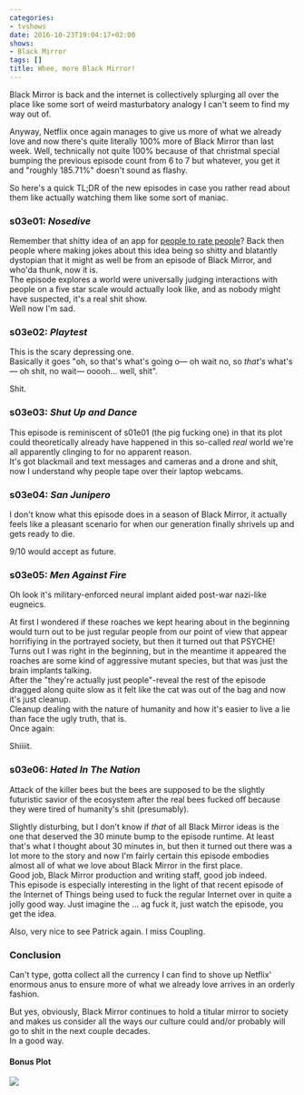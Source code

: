 ```yaml
---
categories:
- tvshows
date: 2016-10-23T19:04:17+02:00
shows:
- Black Mirror
tags: []
title: Whee, more Black Mirror!
---
```


Black Mirror is back and the internet is collectively splurging all over the place like some sort of weird masturbatory analogy I can't seem to find my way out of.  

Anyway, Netflix once again manages to give us more of what we already love and now there's quite literally 100% more of Black Mirror than last week. Well, technically not quite 100% because of that christmal special bumping the previous episode count from 6 to 7 but whatever, you get it and "roughly 185.71%" doesn't sound as flashy.

So here's a quick TL;DR of the new episodes in case you rather read about them like actually watching them like some sort of maniac.

### s03e01: *Nosedive*

Remember that shitty idea of an app for [people to rate people](https://techcrunch.com/2016/03/08/controversial-people-rating-app-peeple-goes-live-has-a-plan-to-profit-from-users-negative-reviews/)? Back then people where making jokes about this idea being so shitty and blatantly dystopian that it might as well be from an episode of Black Mirror, and who'da thunk, now it is.  
The episode explores a world were universally judging interactions with people on a five star scale would actually look like, and as nobody might have suspected, it's a real shit show.  
Well now I'm sad.

### s03e02: *Playtest*

This is the scary depressing one.  
Basically it goes "oh, so that's what's going o— oh wait no, so *that's* what's— oh shit, no wait— ooooh… well, shit".

Shit.

### s03e03: *Shut Up and Dance*

This episode is reminiscent of s01e01 (the pig fucking one) in that its plot could theoretically already have happened in this so-called *real* world we're all apparently clinging to for no apparent reason.  
It's got blackmail and text messages and cameras and a drone and shit, now I understand why people tape over their laptop webcams.

### s03e04: *San Junipero*

I don't know what this episode does in a season of Black Mirror, it actually feels like a pleasant scenario for when our generation finally shrivels up and gets ready to die.  

9/10 would accept as future.


### s03e05: *Men Against Fire*

Oh look it's military-enforced neural implant aided post-war nazi-like eugneics.  

At first I wondered if these roaches we kept hearing about in the beginning would turn out to be just regular people from our point of view that appear horrifiying in the portrayed society, but then it turned out that PSYCHE! Turns out I was right in the beginning, but in the meantime it appeared the roaches are some kind of aggressive mutant species, but that was just the brain implants talking.  
After the "they're actually just people"-reveal the rest of the episode dragged along quite slow as it felt like the cat was out of the bag and now it's just cleanup.  
Cleanup dealing with the nature of humanity and how it's easier to live a lie than face the ugly truth, that is.  
Once again:

Shiiiit.

### s03e06: *Hated In The Nation*

Attack of the killer bees but the bees are supposed to be the slightly futuristic savior of the ecosystem after the real bees fucked off because they were tired of humanity's shit (presumably).

Slightly disturbing, but I don't know if *that* of all Black Mirror ideas is the one that deserved the 30 minute bump to the episode runtime. At least that's what I thought about 30 minutes in, but then it turned out there was a lot more to the story and now I'm fairly certain this episode embodies almost all of what we love about Black Mirror in the first place.  
Good job, Black Mirror production and writing staff, good job indeed.  
This episode is especially interesting in the light of that recent episode of the Internet of Things being used to fuck the regular Internet over in quite a jolly good way. Just imagine the … ag fuck it, just watch the episode, you get the idea.

Also, very nice to see Patrick again. I miss Coupling.  

### Conclusion

Can't type, gotta collect all the currency I can find to shove up Netflix' enormous anus to ensure more of what we already love arrives in an orderly fashion.

But yes, obviously, Black Mirror continues to hold a titular mirror to society and makes us consider all the ways our culture could and/or probably will go to shit in the next couple decades.  
In a good way.

#### Bonus Plot

![](https://dump.jemu.name/2016-10-2wa1yfx05voki4u.png)
